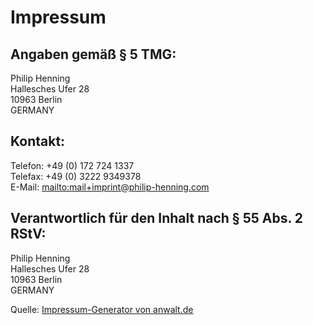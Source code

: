 # Impressum

## Angaben gemäß § 5 TMG:
Philip Henning  
Hallesches Ufer 28  
10963 Berlin  
GERMANY

## Kontakt:
Telefon: +49 (0) 172 724 1337  
Telefax: +49 (0) 3222 9349378  
E-Mail: <mailto:mail+imprint@philip-henning.com>

## Verantwortlich für den Inhalt nach § 55 Abs. 2 RStV:
Philip Henning  
Hallesches Ufer 28  
10963 Berlin  
GERMANY

Quelle: [Impressum-Generator von anwalt.de](http://www.anwalt.de)